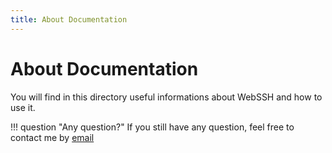 ```yaml
---
title: About Documentation
---
```


# About Documentation
You will find in this directory useful informations about WebSSH and how to use it.

!!! question "Any question?"
    If you still have any question, feel free to contact me by [email](/documentation/contact-me/)